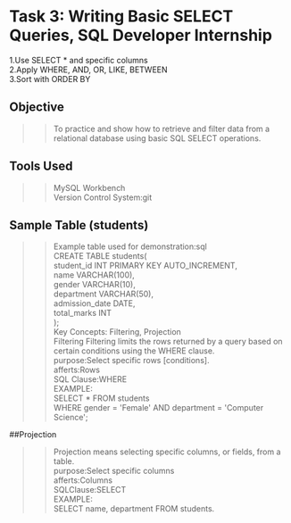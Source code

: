 # Task 3: Writing Basic SELECT Queries, SQL Developer Internship
1.Use SELECT * and specific columns<br>
2.Apply WHERE, AND, OR, LIKE, BETWEEN<br>
3.Sort with ORDER BY<br>
## Objective
>>To practice and show how to retrieve and filter data from a relational database using basic SQL SELECT operations.
## Tools Used
>>MySQL Workbench<br>
>>Version Control System:git

## Sample Table (students)
>>Example table used for demonstration:sql<br>
CREATE TABLE students(<br>
student_id INT PRIMARY KEY AUTO_INCREMENT,<br>
name VARCHAR(100),<br>
gender VARCHAR(10),<br>
department VARCHAR(50),<br>
admission_date DATE,<br>
total_marks INT<br>
);<br>
>>Key Concepts: Filtering, Projection<br>
Filtering
>>Filtering limits the rows returned by a query based on certain conditions using the WHERE clause.<br>
>>purpose:Select specific rows [conditions].<br>
>>afferts:Rows <br>
>>SQL Clause:WHERE<br>
EXAMPLE:<br>
 SELECT * FROM students<br>
WHERE gender = 'Female' AND department = 'Computer Science';<br>

##Projection<br>
>>Projection means selecting specific columns, or fields, from a table.<br>
>>purpose:Select specific columns <br>
>>afferts:Columns <br>
>>SQLClause:SELECT<br>
EXAMPLE:<br>
SELECT name, department FROM students.
